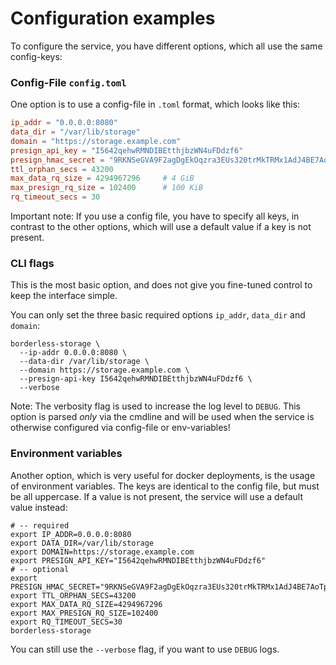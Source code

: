 # Configuration examples

To configure the service, you have different options, which all use the same config-keys:

### Config-File `config.toml`

One option is to use a config-file in `.toml` format, which looks like this:

```toml
ip_addr = "0.0.0.0:8080"
data_dir = "/var/lib/storage"
domain = "https://storage.example.com"
presign_api_key = "I5642qehwRMNDIBEtthjbzWN4uFDdzf6"
presign_hmac_secret = "9RKNSeGVA9F2agDgEkOqzra3EUs320trMkTRMx1AdJ4BE7AoTpzpkPNE0FU9D2yN"
ttl_orphan_secs = 43200
max_data_rq_size = 4294967296     # 4 GiB
max_presign_rq_size = 102400      # 100 KiB
rq_timeout_secs = 30
```

Important note: If you use a config file, you have to specify all keys,
in contrast to the other options, which will use a default value if a key is not present.

### CLI flags

This is the most basic option, and does not give you fine-tuned control to keep the interface simple.

You can only set the three basic required options `ip_addr`, `data_dir` and `domain`:

```
borderless-storage \
  --ip-addr 0.0.0.0:8080 \
  --data-dir /var/lib/storage \
  --domain https://storage.example.com \
  --presign-api-key I5642qehwRMNDIBEtthjbzWN4uFDdzf6 \
  --verbose
```

Note: The verbosity flag is used to increase the log level to `DEBUG`.
This option is parsed *only* via the cmdline and will be used when the service is otherwise configured via config-file or env-variables!

### Environment variables

Another option, which is very useful for docker deployments, is the usage of environment variables.
The keys are identical to the config file, but must be all uppercase. If a value is not present, the service will use a default value instead:

```
# -- required
export IP_ADDR=0.0.0.0:8080
export DATA_DIR=/var/lib/storage
export DOMAIN=https://storage.example.com
export PRESIGN_API_KEY="I5642qehwRMNDIBEtthjbzWN4uFDdzf6"
# -- optional
export PRESIGN_HMAC_SECRET="9RKNSeGVA9F2agDgEkOqzra3EUs320trMkTRMx1AdJ4BE7AoTpzpkPNE0FU9D2yN"
export TTL_ORPHAN_SECS=43200
export MAX_DATA_RQ_SIZE=4294967296
export MAX_PRESIGN_RQ_SIZE=102400
export RQ_TIMEOUT_SECS=30
borderless-storage
```

You can still use the `--verbose` flag, if you want to use `DEBUG` logs.
